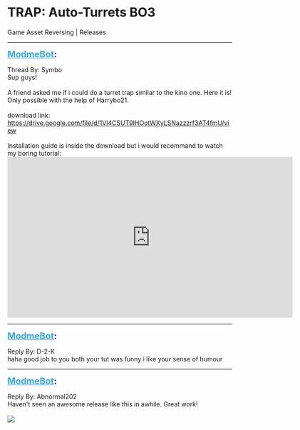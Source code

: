 # TRAP: Auto-Turrets BO3
Game Asset Reversing | Releases

---
<strong style="font-size: 1.4em;"><span style="text-decoration: underline;text-decoration-color: #34a7f9;"><span style="color:#34a7f9;">ModmeBot</span></span>:</strong>

<p>Thread By: Symbo<br />Sup guys!<br /> <br />A friend asked me if i could do a turret trap similar to the kino one. Here it is!<br />Only possible with the help of Harrybo21.<br /> <br />download link: <a href="https://drive.google.com/file/d/1Vl4CSUT9IHOotWXyLSNazzzrf3AT4fmU/view">https://drive.google.com/file/d/1Vl4CSUT9IHOotWXyLSNazzzrf3AT4fmU/view</a><br /> <br />Installation guide is inside the download but i would recommand to watch my boring tutorial:<br /><iframe type="text/html" width="640" height="360" src="https://www.youtube.com/embed/90aM8DA_BfU" frameborder="0"></iframe></p>

---
<strong style="font-size: 1.4em;"><span style="text-decoration: underline;text-decoration-color: #34a7f9;"><span style="color:#34a7f9;">ModmeBot</span></span>:</strong>

<p>Reply By: D-2-K<br />haha good job to you both your tut was funny i like your sense of humour</p>

---
<strong style="font-size: 1.4em;"><span style="text-decoration: underline;text-decoration-color: #34a7f9;"><span style="color:#34a7f9;">ModmeBot</span></span>:</strong>

<p>Reply By: Abnormal202<br />Haven&#39;t seen an awesome release like this in awhile. Great work!<br /> <br /><img style="max-width: 500px;" src="https://imgur.com/EivWnTn.png"></p>
